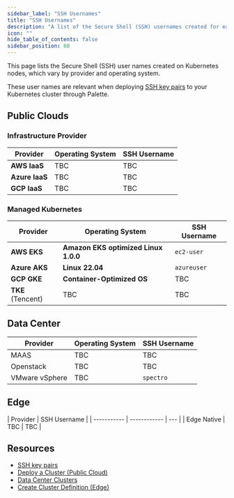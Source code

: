 ```yaml
---
sidebar_label: "SSH Usernames"
title: "SSH Usernames"
description: "A list of the Secure Shell (SSH) usernames created for each provider type on Kubernetes nodes."
icon: ""
hide_table_of_contents: false
sidebar_position: 60
---
```


This page lists the Secure Shell (SSH) user names created on Kubernetes nodes, which vary by provider and operating
system.

These user names are relevant when deploying [SSH key pairs](../clusters/cluster-management/ssh-keys.md) to your
Kubernetes cluster through Palette.

## Public Clouds

### Infrastructure Provider

| Provider       | Operating System | SSH Username |
| -------------- | ---------------- | ------------ |
| **AWS IaaS**   | TBC              | TBC          |
| **Azure IaaS** | TBC              | TBC          |
| **GCP IaaS**   | TBC              | TBC          |

### Managed Kubernetes

| Provider          | Operating System                     | SSH Username |
| ----------------- | ------------------------------------ | ------------ |
| **AWS EKS**       | **Amazon EKS optimized Linux 1.0.0** | `ec2-user`   |
| **Azure AKS**     | **Linux 22.04**                      | `azureuser`  |
| **GCP GKE**       | **Container-Optimized OS**           | TBC          |
| **TKE** (Tencent) | TBC                                  | TBC          |

## Data Center

| Provider       | Operating System | SSH Username |
| -------------- | ---------------- | ------------ |
| MAAS           | TBC              | TBC          |
| Openstack      | TBC              | TBC          |
| VMware vSphere | TBC              | `spectro`    |

## Edge

| Provider    | SSH Username |
| ----------- | ------------ | --- |
| Edge Native | TBC          | TBC |

## Resources

- [SSH key pairs](../clusters/cluster-management/ssh-keys.md)
- [Deploy a Cluster (Public Cloud)](../clusters/public-cloud/deploy-k8s-cluster.md)
- [Data Center Clusters](../clusters/data-center/data-center.md)
- [Create Cluster Definition (Edge)](../clusters/edge/site-deployment/cluster-deployment.md)
